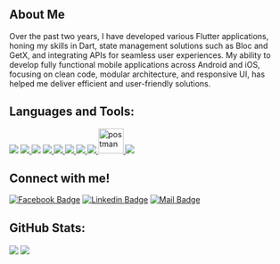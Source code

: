 ## About Me

Over the past two years, I have developed various Flutter applications, honing my skills in Dart, state management solutions such as Bloc and GetX, and integrating APIs for seamless user experiences. My ability to develop fully functional mobile applications across Android and iOS, focusing on clean code, modular architecture, and responsive UI, has helped me deliver efficient and user-friendly solutions.

## Languages and Tools:

<p align="left">   
    <a href="https://flutter.dev/" target="_blank">  <img src="https://img.icons8.com/color/48/000000/flutter.png"/></a>
    <a href="https://dart.dev/" target="_blank"> <img src="https://img.icons8.com/color/48/000000/dart.png"/> </a>
    <a href="https://developer.android.com/" target="_blank"> <img src="https://img.icons8.com/ios-filled/50/26e07f/android-os.png"/></a>
    <a href="https://developer.apple.com/" target="_blank"> <img src="https://img.icons8.com/?id=uoRwwh0lz3Jp&format=png&color=000000"/> </a>
    <a href="https://kotlinlang.org/" target="_blank"> <img src="https://img.icons8.com/color/48/000000/kotlin.png"/> </a>
    <a href="https://www.java.com" target="_blank"> <img src="https://img.icons8.com/color/48/000000/java-coffee-cup-logo.png"/> </a>
    <a href="https://www.mysql.com/" target="_blank"> <img src="https://img.icons8.com/fluent/50/000000/mysql-logo.png"/> </a>
    <a href="https://firebase.google.com/" target="_blank"> <img src="https://img.icons8.com/color/48/000000/firebase.png"/> </a> 
    <a href="https://postman.com" target="_blank"> <img src="https://www.vectorlogo.zone/logos/getpostman/getpostman-icon.svg" alt="postman" width="45" height="45"/> </a>   
    <a href="https://git-scm.com/" target="_blank"> <img src="https://img.icons8.com/color/48/000000/git.png"/> </a>
</p>


 ## Connect with me!

[![Facebook Badge](https://img.shields.io/badge/Facebook-1877F2?style=for-the-badge&logo=facebook&logoColor=white)](https://www.facebook.com/dev.mofizur.rahman/)
[![Linkedin Badge](https://img.shields.io/badge/LinkedIn-0077B5?style=for-the-badge&logo=linkedin&logoColor=white)](https://www.linkedin.com/in/devmofizurrahman/)
[![Mail Badge](https://img.shields.io/badge/Gmail-D14836?style=for-the-badge&logo=gmail&logoColor=white)](mailto:mofizur853@gmail.com)

## GitHub Stats:

  <img align="center" src="https://github-readme-stats.vercel.app/api?username=mofizur11&count_private=true&show_icons=true&theme=radical" /> 
  <img align="center" src="https://github-readme-stats.vercel.app/api/top-langs/?username=mofizur11&layout=compact&langs_count=8&theme=radical" />


 
